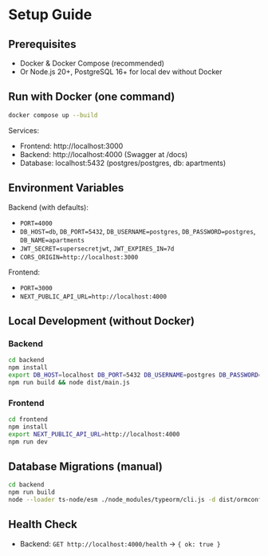 # Setup Guide

## Prerequisites
- Docker & Docker Compose (recommended)
- Or Node.js 20+, PostgreSQL 16+ for local dev without Docker

## Run with Docker (one command)
```bash
docker compose up --build
```
Services:
- Frontend: http://localhost:3000
- Backend: http://localhost:4000 (Swagger at /docs)
- Database: localhost:5432 (postgres/postgres, db: apartments)

## Environment Variables
Backend (with defaults):
- `PORT=4000`
- `DB_HOST=db`, `DB_PORT=5432`, `DB_USERNAME=postgres`, `DB_PASSWORD=postgres`, `DB_NAME=apartments`
- `JWT_SECRET=supersecretjwt`, `JWT_EXPIRES_IN=7d`
- `CORS_ORIGIN=http://localhost:3000`

Frontend:
- `PORT=3000`
- `NEXT_PUBLIC_API_URL=http://localhost:4000`

## Local Development (without Docker)
### Backend
```bash
cd backend
npm install
export DB_HOST=localhost DB_PORT=5432 DB_USERNAME=postgres DB_PASSWORD=postgres DB_NAME=apartments JWT_SECRET=supersecretjwt CORS_ORIGIN=http://localhost:3000
npm run build && node dist/main.js
```

### Frontend
```bash
cd frontend
npm install
export NEXT_PUBLIC_API_URL=http://localhost:4000
npm run dev
```

## Database Migrations (manual)
```bash
cd backend
npm run build
node --loader ts-node/esm ./node_modules/typeorm/cli.js -d dist/ormconfig.js migration:run
```

## Health Check
- Backend: `GET http://localhost:4000/health` → `{ ok: true }`